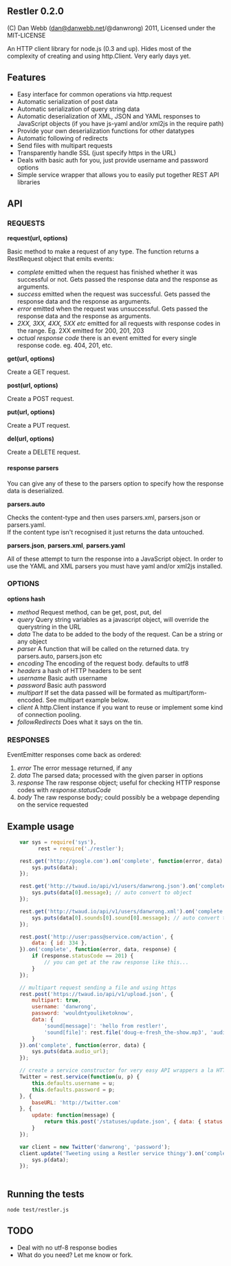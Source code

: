 ## Restler 0.2.0

(C) Dan Webb (dan@danwebb.net/@danwrong) 2011, Licensed under the MIT-LICENSE

An HTTP client library for node.js (0.3 and up).  Hides most of the complexity of creating and using http.Client. Very early days yet.

Features
--------

* Easy interface for common operations via http.request
* Automatic serialization of post data
* Automatic serialization of query string data
* Automatic deserialization of XML, JSON and YAML responses to JavaScript objects (if you have js-yaml and/or xml2js in the require path)
* Provide your own deserialization functions for other datatypes
* Automatic following of redirects
* Send files with multipart requests
* Transparently handle SSL (just specify https in the URL)
* Deals with basic auth for you, just provide username and password options
* Simple service wrapper that allows you to easily put together REST API libraries
    
API
---

### REQUESTS

**request(url, options)**

Basic method to make a request of any type.  The function returns a RestRequest object that emits events:

* _complete_ emitted when the request has finished whether it was successful or not.  Gets passed the response data and the response as arguments.
* _success_ emitted when the request was successful.  Gets passed the response data and the response as arguments.
* _error_ emitted when the request was unsuccessful.  Gets passed the response data and the response as arguments.
* _2XX, 3XX, 4XX, 5XX etc_ emitted for all requests with response codes in the range.  Eg. 2XX emitted for 200, 201, 203
* _actual response code_ there is an event emitted for every single response code.  eg.  404, 201, etc.

**get(url, options)**

Create a GET request. 

**post(url, options)**

Create a POST request.

**put(url, options)**

Create a PUT request.

**del(url, options)**

Create a DELETE request.

#### response parsers

You can give any of these to the parsers option to specify how the response data is deserialized.

**parsers.auto**

  Checks the content-type and then uses parsers.xml, parsers.json or parsers.yaml.  
  If the content type isn't recognised it just returns the data untouched.

**parsers.json**, **parsers.xml**, **parsers.yaml**

  All of these attempt to turn the response into a JavaScript object. In order to use the YAML and XML parsers you must have yaml and/or xml2js installed.

### OPTIONS
  
**options hash**

* _method_ Request method, can be get, post, put, del
* _query_ Query string variables as a javascript object, will override the querystring in the URL
* _data_ The data to be added to the body of the request.  Can be a string or any object
* _parser_ A function that will be called on the returned data.  try parsers.auto, parsers.json etc
* _encoding_ The encoding of the request body.  defaults to utf8
* _headers_ a hash of HTTP headers to be sent
* _username_ Basic auth username
* _password_ Basic auth password
* _multipart_ If set the data passed will be formated as multipart/form-encoded.  See multipart example below.
* _client_ A http.Client instance if you want to reuse or implement some kind of connection pooling.
* _followRedirects_ Does what it says on the tin.

### RESPONSES

EventEmitter responses come back as ordered:

1. _error_ The error message returned, if any
1. _data_ The parsed data; processed with the given parser in options
1. _response_ The raw response object; useful for checking HTTP response codes with *response.statusCode*
1. _body_ The raw response body; could possibly be a webpage depending on the service requested

Example usage
-------------
```javascript
	var sys = require('sys'),
	      rest = require('./restler');

	rest.get('http://google.com').on('complete', function(error, data) {
		sys.puts(data);
	});

	rest.get('http://twaud.io/api/v1/users/danwrong.json').on('complete', function(error, data) {
		sys.puts(data[0].message); // auto convert to object
	});

	rest.get('http://twaud.io/api/v1/users/danwrong.xml').on('complete', function(error, data) {
		sys.puts(data[0].sounds[0].sound[0].message); // auto convert to object
	});

	rest.post('http://user:pass@service.com/action', {
		data: { id: 334 },
	}).on('complete', function(error, data, response) {
		if (response.statusCode == 201) {
			// you can get at the raw response like this...
		}
	});

	// multipart request sending a file and using https
	rest.post('https://twaud.io/api/v1/upload.json', {
		multipart: true,
		username: 'danwrong',
		password: 'wouldntyouliketoknow',
		data: {
			'sound[message]': 'hello from restler!',
			'sound[file]': rest.file('doug-e-fresh_the-show.mp3', 'audio/mpeg')
		}
	}).on('complete', function(error, data) {
		sys.puts(data.audio_url);
	});

	// create a service constructor for very easy API wrappers a la HTTParty...
	Twitter = rest.service(function(u, p) {
		this.defaults.username = u;
		this.defaults.password = p;
	}, {
		baseURL: 'http://twitter.com'
	}, {
		update: function(message) {
			return this.post('/statuses/update.json', { data: { status: message } });
		}
	});

	var client = new Twitter('danwrong', 'password');
	client.update('Tweeting using a Restler service thingy').on('complete', function(error, data) {
		sys.p(data);
	});
	
```
    
Running the tests
-----------------

    node test/restler.js 
    
TODO
----
* Deal with no utf-8 response bodies
* What do you need? Let me know or fork.